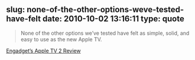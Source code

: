 slug: none-of-the-other-options-weve-tested-have-felt
date: 2010-10-02 13:16:11
type: quote
---

> None of the other options we’ve tested have felt as simple, solid, and easy to use as the new Apple TV.

[Engadget’s Apple TV 2 Review](http://www.engadget.com/2010/09/29/apple-tv-review-2010/)
